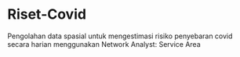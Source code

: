 # Riset-Covid

Pengolahan data spasial untuk mengestimasi risiko penyebaran covid secara harian menggunakan Network Analyst: Service Area 
